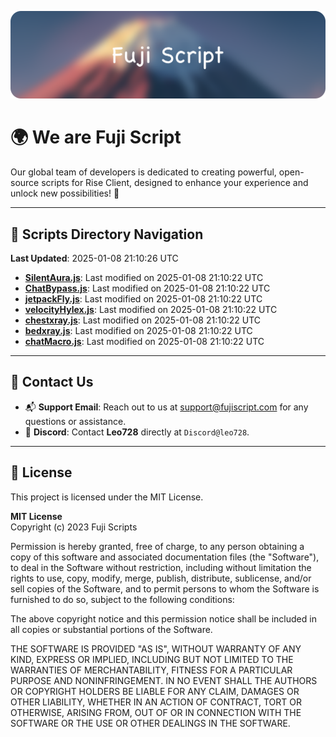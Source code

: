 ![Banner](.github/b.webp)

# 🌍 **We are Fuji Script**

Our global team of developers is dedicated to creating powerful, open-source scripts for Rise Client, designed to enhance your experience and unlock new possibilities! 🌟

---
<!-- SCRIPTS_NAVIGATION_START -->
## 📂 **Scripts Directory Navigation**

**Last Updated**: 2025-01-08 21:10:26 UTC

- **[SilentAura.js](scripts/SilentAura.js)**: Last modified on 2025-01-08 21:10:22 UTC
- **[ChatBypass.js](scripts/ChatBypass.js)**: Last modified on 2025-01-08 21:10:22 UTC
- **[jetpackFly.js](scripts/jetpackFly.js)**: Last modified on 2025-01-08 21:10:22 UTC
- **[velocityHylex.js](scripts/velocityHylex.js)**: Last modified on 2025-01-08 21:10:22 UTC
- **[chestxray.js](scripts/chestxray.js)**: Last modified on 2025-01-08 21:10:22 UTC
- **[bedxray.js](scripts/bedxray.js)**: Last modified on 2025-01-08 21:10:22 UTC
- **[chatMacro.js](scripts/chatMacro.js)**: Last modified on 2025-01-08 21:10:22 UTC

<!-- SCRIPTS_NAVIGATION_END -->

---

## 💬 **Contact Us**  
- 📬 **Support Email**: Reach out to us at [support@fujiscript.com](mailto:support@fujiscript.com) for any questions or assistance.  
- 💬 **Discord**: Contact **Leo728** directly at `Discord@leo728`.

---

## 📜 **License**

This project is licensed under the MIT License.  

**MIT License**  
Copyright (c) 2023 Fuji Scripts  

Permission is hereby granted, free of charge, to any person obtaining a copy of this software and associated documentation files (the "Software"), to deal in the Software without restriction, including without limitation the rights to use, copy, modify, merge, publish, distribute, sublicense, and/or sell copies of the Software, and to permit persons to whom the Software is furnished to do so, subject to the following conditions:  

The above copyright notice and this permission notice shall be included in all copies or substantial portions of the Software.  

THE SOFTWARE IS PROVIDED "AS IS", WITHOUT WARRANTY OF ANY KIND, EXPRESS OR IMPLIED, INCLUDING BUT NOT LIMITED TO THE WARRANTIES OF MERCHANTABILITY, FITNESS FOR A PARTICULAR PURPOSE AND NONINFRINGEMENT. IN NO EVENT SHALL THE AUTHORS OR COPYRIGHT HOLDERS BE LIABLE FOR ANY CLAIM, DAMAGES OR OTHER LIABILITY, WHETHER IN AN ACTION OF CONTRACT, TORT OR OTHERWISE, ARISING FROM, OUT OF OR IN CONNECTION WITH THE SOFTWARE OR THE USE OR OTHER DEALINGS IN THE SOFTWARE.  
